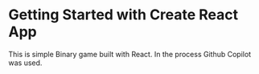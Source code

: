 # Getting Started with Create React App

This is simple Binary game built with React.
In the process Github Copilot was used.
